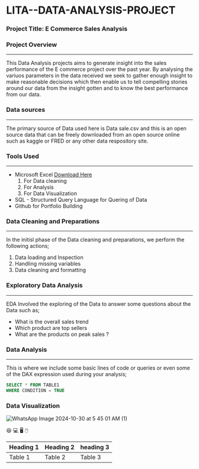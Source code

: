 # LITA--DATA-ANALYSIS-PROJECT

### Project Title: E Commerce Sales Analysis

### Project Overview
---
This Data Analysis  projects aims to generate insight into the sales performance of
the E commerce project over the past year. By analysing the variuos parameters in 
the data received we seek to gather enough insight to make reasonable decisions
which then enable us to tell compelling stories around our data from the insight
gotten and to know the best performance from our data.

### Data sources
---
The primary source of Data used here is Data sale.csv and this is an open source                                                                                                           data that can be freely downloaded from an open source online such as                                                                                                                        kaggle or FRED or any other data respository site.

### Tools Used
---
- Microsoft Excel [Download Here](https://www.microsoft.com)
    1. For Data cleaning
    2. For Analysis
    3. For Data Visualization 
- SQL - Structured Query Language for Quering of Data
- Github for Portfolio Building

### Data Cleaning and Preparations
---
In the initisl phase of the Data cleaning and preparations, we perform the following actions;
1. Data loading and Inspection
2. Handling missing variables
3. Data cleaning and formatting

### Exploratory Data Analysis
---
EDA Involved the exploring of the Data to answer some questions about the Data such as;
- What is the overall sales trend
- Which product are top sellers
- What are the products on peak sales ?

### Data Analysis
---
This is where we include some basic lines of code or queries or even some of the DAX
expression used during your analysis;

``` SQL
SELECT * FROM TABLE1
WHERE CONDITION = TRUE
```

### Data Visualization

![WhatsApp Image 2024-10-30 at 5 45 01 AM (1)](https://github.com/user-attachments/assets/6cb398ec-c8ae-49b9-bfa1-5fa7fbe61810)

😆
💻
🖥️
🖱️

|Heading 1|Heading 2|heading 3|
|---------|---------|---------|
|Table 1|Table 2|Table 3|




